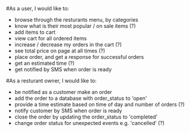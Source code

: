 #As a user, I would like to:
- browse through the resturants menu, by categories
- know what is their most popular / on sale items (?)
- add items to cart
- view cart for all ordered items
- increase / decrease my orders in the cart (?)
- see total price on page at all times (?)
- place order, and get a response for successful orders
- get an estimated time (?)
- get notified by SMS when order is ready


#As a resturant owner, I would like to:
- be notified as a customer make an order
- add the order to a database with order_status to 'open'
- provide a time estimate based on time of day and number of orders (?)
- notify customer by SMS when order is ready
- close the order by updating the order_status to 'completed'
- change order status for unexpected events e.g. 'cancelled' (?)
